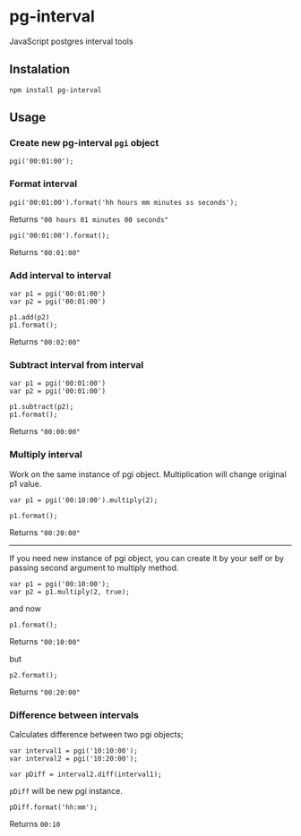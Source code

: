 # pg-interval
JavaScript postgres interval tools

## Instalation

```
npm install pg-interval
```

## Usage

### Create new pg-interval `pgi` object

```
pgi('00:01:00');
```

### Format interval

```
pgi('00:01:00').format('hh hours mm minutes ss seconds');
```

Returns `"00 hours 01 minutes 00 seconds"`

```
pgi('00:01:00').format();
```

Returns `"00:01:00"`

### Add interval to interval

```
var p1 = pgi('00:01:00')
var p2 = pgi('00:01:00')

p1.add(p2)
p1.format();
```

Returns `"00:02:00"`

### Subtract interval from interval

```
var p1 = pgi('00:01:00')
var p2 = pgi('00:01:00')

p1.subtract(p2);
p1.format();
```

Returns `"00:00:00"`

### Multiply interval

Work on the same instance of pgi object. Multiplication will change original p1 value.

```
var p1 = pgi('00:10:00').multiply(2);

p1.format();
```

Returns `"00:20:00"`

----

If you need new instance of pgi object, you can create it by your self or by passing second argument to multiply method.

```
var p1 = pgi('00:10:00');
var p2 = p1.multiply(2, true);
```

and now

```
p1.format();
```
Returns `"00:10:00"`

but

```
p2.format();
```
Returns `"00:20:00"`

### Difference between intervals

Calculates difference between two pgi objects;

```
var interval1 = pgi('10:10:00');
var interval2 = pgi('10:20:00');

var pDiff = interval2.diff(interval1);
```
`pDiff` will be new pgi instance.


```
pDiff.format('hh:mm');
```

Returns `00:10`
